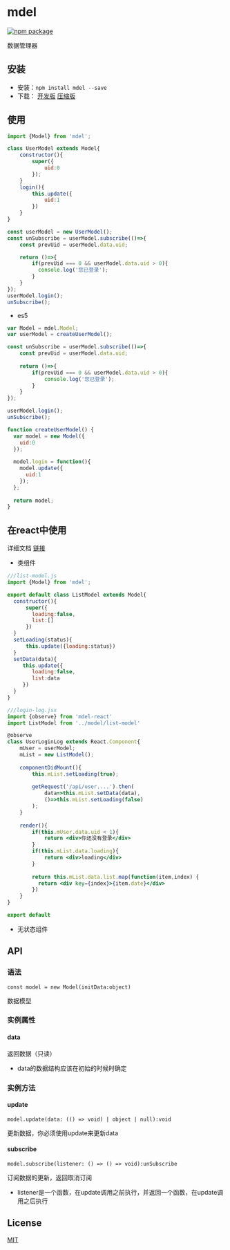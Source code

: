 # mdel
[![npm package](https://img.shields.io/npm/v/mdel.svg?style=flat-square)](https://www.npmjs.org/package/mdel)

数据管理器

## 安装

* 安装：`npm install mdel --save`
* 下载：
  [开发版](https://github.com/yujingwyh/mdel/blob/master/umd/mdel.js) 
  [压缩版](https://github.com/yujingwyh/mdel/blob/master/umd/mdel.min.js)

## 使用

```javascript
import {Model} from 'mdel';

class UserModel extends Model{
    constructor(){
        super({
            uid:0
        });
    }
    login(){
        this.update({
            uid:1
        })
    }
}

const userModel = new UserModel();
const unSubscribe = userModel.subscribe(()=>{
    const prevUid = userModel.data.uid;

    return ()=>{
        if(prevUid === 0 && userModel.data.uid > 0){
          console.log('您已登录');
        }
    }
});
userModel.login();
unSubscribe();

```

* es5
```javascript
var Model = mdel.Model;
var userModel = createUserModel();

const unSubscribe = userModel.subscribe(()=>{
    const prevUid = userModel.data.uid;
          
    return ()=>{
        if(prevUid === 0 && userModel.data.uid > 0){
            console.log('您已登录');
        }
    }
});

userModel.login();
unSubscribe();

function createUserModel() {
  var model = new Model({
    uid:0
  });
  
  model.login = function(){
    model.update({
      uid:1
    });
  };
  
  return model;
}
```

## 在react中使用

详细文档 [链接](https://github.com/mdeljs/mdel-react)

* 类组件

```jsx harmony
///list-model.js
import {Model} from 'mdel';

export default class ListModel extends Model{
  constructor(){
      super({
        loading:false,
        list:[]
      })
  }
  setLoading(status){
      this.update({loading:status})
  }
  setData(data){
     this.update({
        loading:false,
        list:data
     }) 
  }  
}

///login-log.jsx
import {observe} from 'mdel-react'
import ListModel from '../model/list-model'

@observe
class UserLoginLog extends React.Component{
    mUser = userModel;
    mList = new ListModel();
    
    componentDidMount(){
        this.mList.setLoading(true);
        
        getRequest('/api/user....').then(
            data=>this.mList.setData(data),
            ()=>this.mList.setLoading(false)
        );
    }
    
    render(){
        if(this.mUser.data.uid < 1){
            return <div>你还没有登录</div>
        }
        if(this.mList.data.loading){
            return <div>loading</div>
        }
        
        return this.mList.data.list.map(function(item,index) {
          return <div key={index}>{item.date}</div>
        })
    }
}

export default 

```

* 无状态组件

## API

### 语法

`const model = new Model(initData:object)`

数据模型

### 实例属性

#### data

返回数据（只读）

* data的数据结构应该在初始的时候时确定

### 实例方法

#### update

`model.update(data: (() => void) | object | null):void`

更新数据，你必须使用update来更新data

#### subscribe

`model.subscribe(listener: () => () => void):unSubscribe`

订阅数据的更新，返回取消订阅

* listener是一个函数，在update调用之前执行，并返回一个函数，在update调用之后执行

## License

[MIT](http://opensource.org/licenses/MIT)
